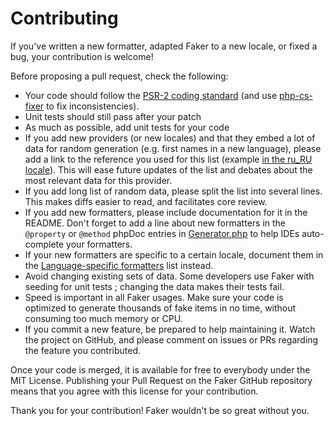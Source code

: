 Contributing
============

If you've written a new formatter, adapted Faker to a new locale, or fixed a bug, your contribution is welcome!

Before proposing a pull request, check the following:

* Your code should follow the [PSR-2 coding standard](https://github.com/php-fig/fig-standards/blob/master/accepted/PSR-2-coding-style-guide.md) (and use [php-cs-fixer](https://github.com/fabpot/PHP-CS-Fixer) to fix inconsistencies).
* Unit tests should still pass after your patch
* As much as possible, add unit tests for your code
* If you add new providers (or new locales) and that they embed a lot of data for random generation (e.g. first names in a new language), please add a link to the reference you used for this list (example [in the ru_RU locale](https://github.com/fzaninotto/Faker/blob/master/src/Faker/Provider/ru_RU/Person.php#L13)). This will ease future updates of the list and debates about the most relevant data for this provider.
* If you add long list of random data, please split the list into several lines. This makes diffs easier to read, and facilitates core review.
* If you add new formatters, please include documentation for it in the README. Don't forget to add a line about new formatters in the `@property` or `@method` phpDoc entries in [Generator.php](https://github.com/fzaninotto/Faker/blob/master/src/Faker/Generator.php#L6-L118) to help IDEs auto-complete your formatters.
* If your new formatters are specific to a certain locale, document them in the [Language-specific formatters](https://github.com/fzaninotto/Faker#language-specific-formatters) list instead.
* Avoid changing existing sets of data. Some developers use Faker with seeding for unit tests ; changing the data makes their tests fail.
* Speed is important in all Faker usages. Make sure your code is optimized to generate thousands of fake items in no time, without consuming too much memory or CPU.
* If you commit a new feature, be prepared to help maintaining it. Watch the project on GitHub, and please comment on issues or PRs regarding the feature you contributed. 

Once your code is merged, it is available for free to everybody under the MIT License. Publishing your Pull Request on the Faker GitHub repository means that you agree with this license for your contribution.

Thank you for your contribution! Faker wouldn't be so great without you.
